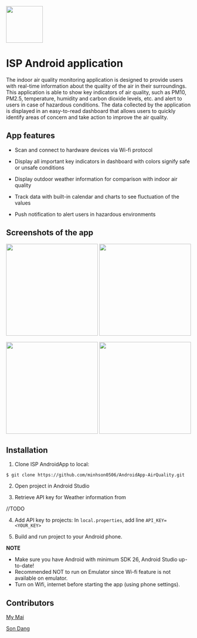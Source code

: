 <img src="https://user-images.githubusercontent.com/85672212/220930469-f61ff00d-6b8f-4554-88dd-717c1f25219a.png" width ="100">

# ISP Android application 

The indoor air quality monitoring application is designed to provide users with real-time information about the quality of the air in their surroundings. This application is able to show key indicators of air quality, such as PM10, PM2.5, temperature, humidity and carbon dioxide levels, etc. and alert to users in case of hazardous conditions. The data collected by the application is displayed in an easy-to-read dashboard that allows users to quickly identify areas of concern and take action to improve the air quality.

## App features

- Scan and connect to hardware devices via Wi-fi protocol

- Display all important key indicators in dashboard with colors signify safe or unsafe conditions

- Display outdoor weather information for comparison with indoor air quality

- Track data with built-in calendar and charts to see fluctuation of the values
 
- Push notification to alert users in hazardous environments


## Screenshots of the app

<p align="center">
  <img src="https://user-images.githubusercontent.com/85672212/220932897-6d1af2ba-66bb-4dcb-9a0e-4ab7604d5e04.jpg" width="250"> 
  <img src="https://user-images.githubusercontent.com/85672212/220932990-7a20e578-1840-4014-93ba-e35085205bac.jpg" width="250"> 
</p> 
<p align="center">
  <img src="https://user-images.githubusercontent.com/85672212/220933297-215110d6-cc63-406d-a560-00b156fc3ebc.jpg" width="250"> 
  <img src="https://user-images.githubusercontent.com/85672212/220933364-c054f6df-b342-4d45-88f9-4fe2b57a837b.jpg" width="250"> 
</p> 


## Installation

1. Clone ISP AndroidApp to local:
```
$ git clone https://github.com/minhson0506/AndroidApp-AirQuality.git
```
2. Open project in Android Studio

3. Retrieve API key for Weather information from 

//TODO

4. Add API key to projects: In ```local.properties```, add line ```API_KEY=<YOUR_KEY>```

5. Build and run project to your Android phone.

<strong> NOTE</strong>
- Make sure you have Android with minimum SDK 26, Android Studio up-to-date!
- Recommended NOT to run on Emulator since Wi-fi feature is not available on emulator.
- Turn on Wifi, internet before starting the app (using phone settings). 

## Contributors
[My Mai](https://github.com/thuymymai)

[Son Dang](https://github.com/minhson0506)
